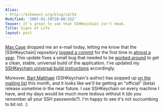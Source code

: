 ```yaml
---
Alias:
- http://mikewest.org/blog/id/54
Modified: '2007-01-29T20:00:32Z'
Teaser: It's great to see that SSHKeychain isn't dead.
Title: Signs of Life
layout: post
---
```

[Max Case][] dropped me an e-mail today, letting me know that the [SSHKeychain] repository [logged a commit][r96] for the first time in [almost a year][r95].  This update fixes a small bug that needed to be [worked around][workaround] to get a clean, stable, universal build of the application.  I've updated my [SSHKeychain universal build instructions][build] accordingly.

Moreover, [Bart Matthaei][] (SSHKeychain's author) has popped up [on the mailing list][mail] this month, and it looks like we'll be getting an "official" (beta) release sometime in the near future.  I use SSHKeychain on every machine I have, and my days would be much more tedious without it (do _you_ remember all your SSH passwords?).  I'm happy to see it's not succumbing to bit rot.  :)

[max case]: http://www.maxcase.info/
[r96]: http://trac.sshkeychain.org/cgi-bin/trac.cgi/changeset/96
[r95]: http://trac.sshkeychain.org/cgi-bin/trac.cgi/changeset/95
[workaround]: http://leuksman.com/log/2006/12/24/sshkeychain/
[build]: http://mikewest.org/archive/building-sshkeychain-as-an-intel-binary/ "Building SSHKeychain as an Intel Binary"
[bart matthaei]: http://www.ambrero.nl/about/
[mail]: http://www.sshkeychain.org/pipermail/developers/2007-January/